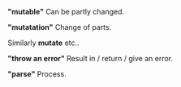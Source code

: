 **"mutable"** Can be partly changed.

**"mutatation"** Change of parts.

Similarly **mutate** etc..

**"throw an error"** Result in / return / give an error.

**"parse"** Process.
